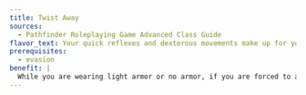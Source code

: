 ```yaml
---
title: Twist Away
sources:
  - Pathfinder Roleplaying Game Advanced Class Guide
flavor_text: Your quick reflexes and dexterous movements make up for your lack of stamina.
prerequisites:
  - evasion
benefit: |
  While you are wearing light armor or no armor, if you are forced to attempt a Fortitude saving throw, you can use an immediate action to instead attempt a Reflex saving throw (at the same DC). If you succeed at this saving throw and the attack has a reduced effect on a successful save, you avoid the effect entirely. Whether the saving throw is successful or not, you are staggered until the end of your next turn. If you are prevented from becoming staggered, you can't use Twist Away , nor can you ignore the staggered condition from Twist Away or remove it early.
---
```


